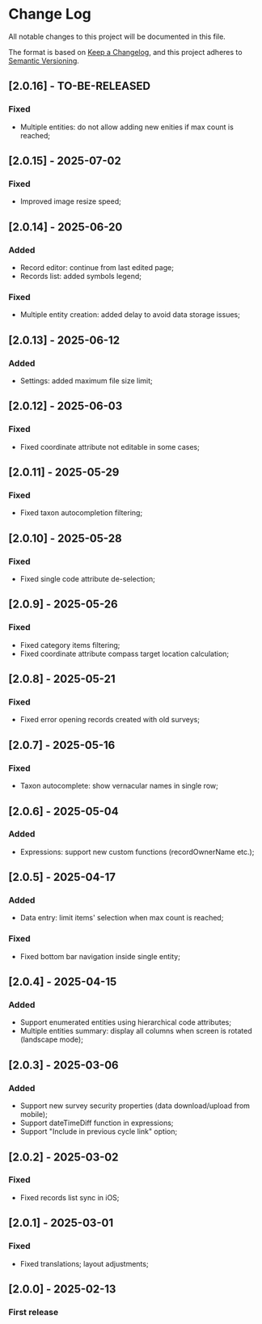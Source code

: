# Change Log

All notable changes to this project will be documented in this file.

The format is based on [Keep a Changelog](https://keepachangelog.com/en/1.1.0/),
and this project adheres to [Semantic Versioning](https://semver.org/spec/v2.0.0.html).

## [2.0.16] - TO-BE-RELEASED

### Fixed

- Multiple entities: do not allow adding new enities if max count is reached;

## [2.0.15] - 2025-07-02

### Fixed

- Improved image resize speed;

## [2.0.14] - 2025-06-20

### Added

- Record editor: continue from last edited page;
- Records list: added symbols legend;

### Fixed

- Multiple entity creation: added delay to avoid data storage issues;

## [2.0.13] - 2025-06-12

### Added

- Settings: added maximum file size limit;

## [2.0.12] - 2025-06-03

### Fixed

- Fixed coordinate attribute not editable in some cases;

## [2.0.11] - 2025-05-29

### Fixed

- Fixed taxon autocompletion filtering;

## [2.0.10] - 2025-05-28

### Fixed

- Fixed single code attribute de-selection;

## [2.0.9] - 2025-05-26

### Fixed

- Fixed category items filtering;
- Fixed coordinate attribute compass target location calculation;

## [2.0.8] - 2025-05-21

### Fixed

- Fixed error opening records created with old surveys;

## [2.0.7] - 2025-05-16

### Fixed

- Taxon autocomplete: show vernacular names in single row;

## [2.0.6] - 2025-05-04

### Added

- Expressions: support new custom functions (recordOwnerName etc.);

## [2.0.5] - 2025-04-17

### Added

- Data entry: limit items' selection when max count is reached;

### Fixed

- Fixed bottom bar navigation inside single entity;

## [2.0.4] - 2025-04-15

### Added

- Support enumerated entities using hierarchical code attributes;
- Multiple entities summary: display all columns when screen is rotated (landscape mode);

## [2.0.3] - 2025-03-06

### Added

- Support new survey security properties (data download/upload from mobile);
- Support dateTimeDiff function in expressions;
- Support "Include in previous cycle link" option;

## [2.0.2] - 2025-03-02

### Fixed

- Fixed records list sync in iOS;

## [2.0.1] - 2025-03-01

### Fixed

- Fixed translations; layout adjustments;

## [2.0.0] - 2025-02-13

### First release
